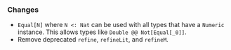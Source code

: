 ### Changes

* `Equal[N]` where `N <: Nat` can be used with all types that have a
  `Numeric` instance. This allows types like `Double @@ Not[Equal[_0]]`.
* Remove deprecated `refine`, `refineLit`, and `refineM`.
